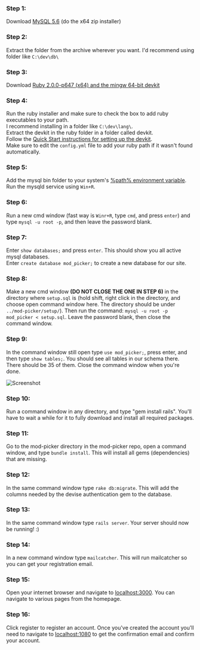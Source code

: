 ### Step 1:
Download [MySQL 5.6](https://dev.mysql.com/downloads/mysql/5.6.html)
(do the x64 zip installer)

### Step 2:
Extract the folder from the archive wherever you want. I'd recommend using folder like `C:\dev\db\`

### Step 3:
Download [Ruby 2.0.0-p647 (x64) and the mingw 64-bit devkit](http://rubyinstaller.org/downloads/)

### Step 4:
Run the ruby installer and make sure to check the box to add ruby executables to your path.  
I recommend installing in a folder like `C:\dev\lang\`.  
Extract the devkit in the ruby folder in a folder called devkit.  
Follow the [Quick Start instructions for setting up the devkit](https://github.com/oneclick/rubyinstaller/wiki/Development-Kit).  
Make sure to edit the `config.yml` file to add your ruby path if it wasn't found automatically.

### Step 5:
Add the mysql bin folder to your system's [%path% environment variable](https://dev.mysql.com/doc/mysql-windows-excerpt/5.1/en/mysql-installation-windows-path.html).
Run the mysqld service using `Win+R`.

### Step 6:
Run a new cmd window (fast way is `Winr+R`, type `cmd`, and press `enter`) and type `mysql -u root -p`, and then leave the password blank.

### Step 7:
Enter `show databases;` and press `enter`.  This should show you all active mysql databases.  
Enter `create database mod_picker;` to create a new database for our site.

### Step 8:
Make a new cmd window **(DO NOT CLOSE THE ONE IN STEP 6)** in the directory where `setup.sql` is (hold shift, right click in the directory, and choose open command window here. The directory should be under `../mod-picker/setup/`). Then run the command:  `mysql -u root -p mod_picker < setup.sql`. Leave the password blank, then close the command window.

### Step 9:
In the command window still open type `use mod_picker;`, press enter, and then type `show tables;`.  You should see all tables in our schema there.  There should be 35 of them.  Close the command window when you're done.

![Screenshot](http://puu.sh/lJmz1.png)

### Step 10:
Run a command window in any directory, and type "gem install rails".  You'll have to wait a while for it to fully download and install all required packages.

### Step 11:
Go to the mod-picker directory in the mod-picker repo, open a command window, and type `bundle install`.  This will install all gems (dependencies) that are missing.

### Step 12:
In the same command window type `rake db:migrate`.  This will add the columns needed by the devise authentication gem to the database.

### Step 13:
In the same command window type `rails server`.  Your server should now be running!  :)

### Step 14:
In a new command window type `mailcatcher`.  This will run mailcatcher so you can get your registration email.

### Step 15:
Open your internet browser and navigate to [localhost:3000](http://localhost:3000).  You can navigate to various pages from the homepage.

### Step 16:
Click register to register an account.  Once you've created the account you'll need to navigate to [localhost:1080](http://localhost:1080) to get the confirmation email and confirm your account.
